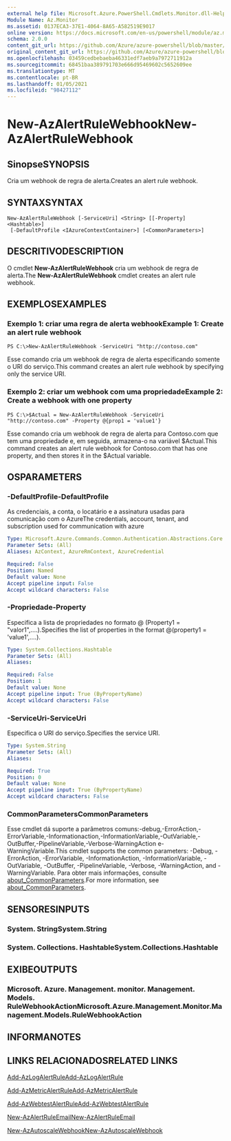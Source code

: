 ```yaml
---
external help file: Microsoft.Azure.PowerShell.Cmdlets.Monitor.dll-Help.xml
Module Name: Az.Monitor
ms.assetid: 0137ECA3-37E1-4064-8A65-A582519E9017
online version: https://docs.microsoft.com/en-us/powershell/module/az.monitor/new-azalertrulewebhook
schema: 2.0.0
content_git_url: https://github.com/Azure/azure-powershell/blob/master/src/Monitor/Monitor/help/New-AzAlertRuleWebhook.md
original_content_git_url: https://github.com/Azure/azure-powershell/blob/master/src/Monitor/Monitor/help/New-AzAlertRuleWebhook.md
ms.openlocfilehash: 03459cedbebaeba46331edf7aeb9a7972711912a
ms.sourcegitcommit: 68451baa389791703e666d95469602c5652609ee
ms.translationtype: MT
ms.contentlocale: pt-BR
ms.lasthandoff: 01/05/2021
ms.locfileid: "98427112"
---
```

# <span data-ttu-id="e3e3d-101">New-AzAlertRuleWebhook</span><span class="sxs-lookup"><span data-stu-id="e3e3d-101">New-AzAlertRuleWebhook</span></span>

## <span data-ttu-id="e3e3d-102">Sinopse</span><span class="sxs-lookup"><span data-stu-id="e3e3d-102">SYNOPSIS</span></span>
<span data-ttu-id="e3e3d-103">Cria um webhook de regra de alerta.</span><span class="sxs-lookup"><span data-stu-id="e3e3d-103">Creates an alert rule webhook.</span></span>

## <span data-ttu-id="e3e3d-104">SYNTAX</span><span class="sxs-lookup"><span data-stu-id="e3e3d-104">SYNTAX</span></span>

```
New-AzAlertRuleWebhook [-ServiceUri] <String> [[-Property] <Hashtable>]
 [-DefaultProfile <IAzureContextContainer>] [<CommonParameters>]
```

## <span data-ttu-id="e3e3d-105">DESCRITIVO</span><span class="sxs-lookup"><span data-stu-id="e3e3d-105">DESCRIPTION</span></span>
<span data-ttu-id="e3e3d-106">O cmdlet **New-AzAlertRuleWebhook** cria um webhook de regra de alerta.</span><span class="sxs-lookup"><span data-stu-id="e3e3d-106">The **New-AzAlertRuleWebhook** cmdlet creates an alert rule webhook.</span></span>

## <span data-ttu-id="e3e3d-107">EXEMPLOS</span><span class="sxs-lookup"><span data-stu-id="e3e3d-107">EXAMPLES</span></span>

### <span data-ttu-id="e3e3d-108">Exemplo 1: criar uma regra de alerta webhook</span><span class="sxs-lookup"><span data-stu-id="e3e3d-108">Example 1: Create an alert rule webhook</span></span>
```
PS C:\>New-AzAlertRuleWebhook -ServiceUri "http://contoso.com"
```

<span data-ttu-id="e3e3d-109">Esse comando cria um webhook de regra de alerta especificando somente o URI do serviço.</span><span class="sxs-lookup"><span data-stu-id="e3e3d-109">This command creates an alert rule webhook by specifying only the service URI.</span></span>

### <span data-ttu-id="e3e3d-110">Exemplo 2: criar um webhook com uma propriedade</span><span class="sxs-lookup"><span data-stu-id="e3e3d-110">Example 2: Create a webhook with one property</span></span>
```
PS C:\>$Actual = New-AzAlertRuleWebhook -ServiceUri "http://contoso.com" -Property @{prop1 = 'value1'}
```

<span data-ttu-id="e3e3d-111">Esse comando cria um webhook de regra de alerta para Contoso.com que tem uma propriedade e, em seguida, armazena-o na variável $Actual.</span><span class="sxs-lookup"><span data-stu-id="e3e3d-111">This command creates an alert rule webhook for Contoso.com that has one property, and then stores it in the $Actual variable.</span></span>

## <span data-ttu-id="e3e3d-112">OS</span><span class="sxs-lookup"><span data-stu-id="e3e3d-112">PARAMETERS</span></span>

### <span data-ttu-id="e3e3d-113">-DefaultProfile</span><span class="sxs-lookup"><span data-stu-id="e3e3d-113">-DefaultProfile</span></span>
<span data-ttu-id="e3e3d-114">As credenciais, a conta, o locatário e a assinatura usadas para comunicação com o Azure</span><span class="sxs-lookup"><span data-stu-id="e3e3d-114">The credentials, account, tenant, and subscription used for communication with azure</span></span>

```yaml
Type: Microsoft.Azure.Commands.Common.Authentication.Abstractions.Core.IAzureContextContainer
Parameter Sets: (All)
Aliases: AzContext, AzureRmContext, AzureCredential

Required: False
Position: Named
Default value: None
Accept pipeline input: False
Accept wildcard characters: False
```

### <span data-ttu-id="e3e3d-115">-Propriedade</span><span class="sxs-lookup"><span data-stu-id="e3e3d-115">-Property</span></span>
<span data-ttu-id="e3e3d-116">Especifica a lista de propriedades no formato @ (Property1 = "valor1",....).</span><span class="sxs-lookup"><span data-stu-id="e3e3d-116">Specifies the list of properties in the format @(property1 = 'value1',....).</span></span>

```yaml
Type: System.Collections.Hashtable
Parameter Sets: (All)
Aliases:

Required: False
Position: 1
Default value: None
Accept pipeline input: True (ByPropertyName)
Accept wildcard characters: False
```

### <span data-ttu-id="e3e3d-117">-ServiceUri</span><span class="sxs-lookup"><span data-stu-id="e3e3d-117">-ServiceUri</span></span>
<span data-ttu-id="e3e3d-118">Especifica o URI do serviço.</span><span class="sxs-lookup"><span data-stu-id="e3e3d-118">Specifies the service URI.</span></span>

```yaml
Type: System.String
Parameter Sets: (All)
Aliases:

Required: True
Position: 0
Default value: None
Accept pipeline input: True (ByPropertyName)
Accept wildcard characters: False
```

### <span data-ttu-id="e3e3d-119">CommonParameters</span><span class="sxs-lookup"><span data-stu-id="e3e3d-119">CommonParameters</span></span>
<span data-ttu-id="e3e3d-120">Esse cmdlet dá suporte a parâmetros comuns:-debug,-ErrorAction,-ErrorVariable,-Informationaction,-InformationVariable,-OutVariable,-OutBuffer,-PipelineVariable,-Verbose-WarningAction e-WarningVariable.</span><span class="sxs-lookup"><span data-stu-id="e3e3d-120">This cmdlet supports the common parameters: -Debug, -ErrorAction, -ErrorVariable, -InformationAction, -InformationVariable, -OutVariable, -OutBuffer, -PipelineVariable, -Verbose, -WarningAction, and -WarningVariable.</span></span> <span data-ttu-id="e3e3d-121">Para obter mais informações, consulte [about_CommonParameters](http://go.microsoft.com/fwlink/?LinkID=113216).</span><span class="sxs-lookup"><span data-stu-id="e3e3d-121">For more information, see [about_CommonParameters](http://go.microsoft.com/fwlink/?LinkID=113216).</span></span>

## <span data-ttu-id="e3e3d-122">SENSORES</span><span class="sxs-lookup"><span data-stu-id="e3e3d-122">INPUTS</span></span>

### <span data-ttu-id="e3e3d-123">System. String</span><span class="sxs-lookup"><span data-stu-id="e3e3d-123">System.String</span></span>

### <span data-ttu-id="e3e3d-124">System. Collections. Hashtable</span><span class="sxs-lookup"><span data-stu-id="e3e3d-124">System.Collections.Hashtable</span></span>

## <span data-ttu-id="e3e3d-125">EXIBE</span><span class="sxs-lookup"><span data-stu-id="e3e3d-125">OUTPUTS</span></span>

### <span data-ttu-id="e3e3d-126">Microsoft. Azure. Management. monitor. Management. Models. RuleWebhookAction</span><span class="sxs-lookup"><span data-stu-id="e3e3d-126">Microsoft.Azure.Management.Monitor.Management.Models.RuleWebhookAction</span></span>

## <span data-ttu-id="e3e3d-127">INFORMA</span><span class="sxs-lookup"><span data-stu-id="e3e3d-127">NOTES</span></span>

## <span data-ttu-id="e3e3d-128">LINKS RELACIONADOS</span><span class="sxs-lookup"><span data-stu-id="e3e3d-128">RELATED LINKS</span></span>

[<span data-ttu-id="e3e3d-129">Add-AzLogAlertRule</span><span class="sxs-lookup"><span data-stu-id="e3e3d-129">Add-AzLogAlertRule</span></span>](./Add-AzLogAlertRule.md)

[<span data-ttu-id="e3e3d-130">Add-AzMetricAlertRule</span><span class="sxs-lookup"><span data-stu-id="e3e3d-130">Add-AzMetricAlertRule</span></span>](./Add-AzMetricAlertRule.md)

[<span data-ttu-id="e3e3d-131">Add-AzWebtestAlertRule</span><span class="sxs-lookup"><span data-stu-id="e3e3d-131">Add-AzWebtestAlertRule</span></span>](./Add-AzWebtestAlertRule.md)

[<span data-ttu-id="e3e3d-132">New-AzAlertRuleEmail</span><span class="sxs-lookup"><span data-stu-id="e3e3d-132">New-AzAlertRuleEmail</span></span>](./New-AzAlertRuleEmail.md)

[<span data-ttu-id="e3e3d-133">New-AzAutoscaleWebhook</span><span class="sxs-lookup"><span data-stu-id="e3e3d-133">New-AzAutoscaleWebhook</span></span>](./New-AzAutoscaleWebhook.md)


